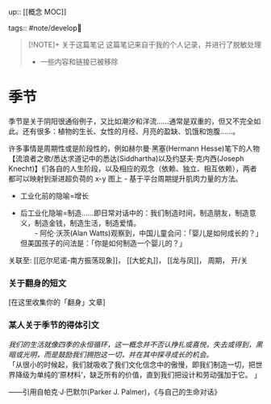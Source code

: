 up:: [[概念 MOC]]

tags:: #note/develop🍃 

> [!NOTE]+ 关于这篇笔记
> 这篇笔记来自于我的个人记录，并进行了脱敏处理
> - 一些内容和链接已被移除

# 季节

季节是关于阴阳很通俗例子，又比如潮汐和洋流......通常是双重的，但又不完全如此。还有很多：植物的生长、女性的月经、月亮的盈缺、饥饿和饱腹......。  

许多事情是周期性或是阶段性的，例如赫尔曼·黑塞(Hermann Hesse)笔下的人物【流浪者之歌/悉达求道记中的悉达(Siddhartha)以及约瑟夫·克内西(Joseph Knecht)】们各自的人生阶段，以及相应的观念（依赖、独立、相互依赖），两者都可以映射到渐进超负荷的 x-y 图上 - 基于平台周期提升肌肉力量的方法。

-   工业化前的隐喻=增长
    
-   后工业化隐喻=制造......即日常对话中的：我们制造时间，制造朋友，制造意义，制造金钱，制造生活，制造爱情。  
    　　- 阿伦·沃茨(Alan Watts)观察到，中国儿童会问：「婴儿是如何成长的？」但美国孩子的问法是：「你是如何制造一个婴儿的？」  

关联至: [[厄尔尼诺-南方振荡现象]]， [[大蛇丸]]， [[龙与凤]]， 周期， 开/关  

### 关于翻身的短文

[在这里收集你的「翻身」文章]

### 某人关于季节的得体引文

_我们的生活就像四季的永恒循环，这一概念并不否认挣扎或喜悦，失去或得到，黑暗或光明，而是鼓励我们拥抱这一切，并在其中探寻成长的机会。_  
「从很小的时候起，我们就吸收了我们文化信念中的傲慢，即我们制造一切，把世界降级为单纯的‘原材料’，缺乏所有的价值，直到我们把设计和劳动强加于它。 」

——引用自帕克·J·巴默尔(Parker J. Palmer)，《与自己的生命对话》
